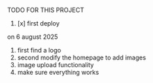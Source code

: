 TODO FOR THIS PROJECT

1. [x] first deploy


on 6 august 2025

1. first find a logo
2. second modify the homepage to add images
3. image upload functionality
4. make sure everything works 


